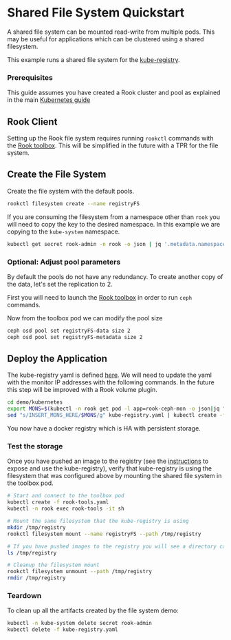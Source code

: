 # Shared File System Quickstart

A shared file system can be mounted read-write from multiple pods. This may be useful for applications which can be clustered using a shared filesystem. 

This example runs a shared file system for the [kube-registry](https://github.com/kubernetes/kubernetes/tree/master/cluster/addons/registry).

### Prerequisites

This guide assumes you have created a Rook cluster and pool as explained in the main [Kubernetes guide](kubernetes.md)

## Rook Client
Setting up the Rook file system requires running `rookctl` commands with the [Rook toolbox](kubernetes.md#tools). This will be simplified in the future with a TPR for the file system.

## Create the File System
Create the file system with the default pools.
```bash
rookctl filesystem create --name registryFS
```

If you are consuming the filesystem from a namespace other than `rook` you will need to copy the key to the desired namespace. 
In this example we are copying to the `kube-system` namespace.

```bash
kubectl get secret rook-admin -n rook -o json | jq '.metadata.namespace = "kube-system"' | kubectl apply -f -
```

### Optional: Adjust pool parameters

By default the pools do not have any redundancy. To create another copy of the data, let's set the replication to 2. 

First you will need to launch the [Rook toolbox](toolbox.md#running-the-toolbox-in-kubernetes) in order to run `ceph` commands.

Now from the toolbox pod we can modify the pool size
```bash
ceph osd pool set registryFS-data size 2
ceph osd pool set registryFS-metadata size 2
```

## Deploy the Application

The kube-registry yaml is defined [here](/demo/kubernetes/kube-registry.yaml). We will need to update the yaml with the monitor IP addresses with the following commands.
In the future this step will be improved with a Rook volume plugin.
```bash
cd demo/kubernetes
export MONS=$(kubectl -n rook get pod -l app=rook-ceph-mon -o json|jq ".items[].status.podIP"|tr -d "\""|sed -e 's/$/:6790/'|paste -s -d, -)
sed "s/INSERT_MONS_HERE/$MONS/g" kube-registry.yaml | kubectl create -f -
```

You now have a docker registry which is HA with persistent storage.

### Test the storage

Once you have pushed an image to the registry (see the [instructions](https://github.com/kubernetes/kubernetes/tree/master/cluster/addons/registry) to expose and use the kube-registry), verify that kube-registry is using the filesystem that was configured above by mounting the shared file system in the toolbox pod. 

```bash
# Start and connect to the toolbox pod
kubectl create -f rook-tools.yaml
kubectl -n rook exec rook-tools -it sh

# Mount the same filesystem that the kube-registry is using
mkdir /tmp/registry
rookctl filesystem mount --name registryFS --path /tmp/registry

# If you have pushed images to the registry you will see a directory called docker
ls /tmp/registry 

# Cleanup the filesystem mount
rookctl filesystem unmount --path /tmp/registry
rmdir /tmp/registry
```

### Teardown
To clean up all the artifacts created by the file system demo:
```bash
kubectl -n kube-system delete secret rook-admin
kubectl delete -f kube-registry.yaml
```
